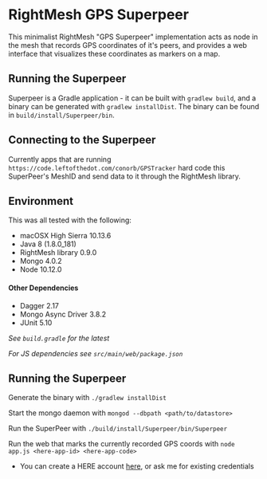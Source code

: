 # RightMesh GPS Superpeer

This minimalist RightMesh "GPS Superpeer" implementation acts as node in the mesh that records GPS coordinates of it's peers, and provides a web interface that visualizes these coordinates as markers on a map.

## Running the Superpeer

Superpeer is a Gradle application - it can be built with `gradlew build`, and a binary can be generated with `gradlew installDist`. The binary can be found in `build/install/Superpeer/bin`.

## Connecting to the Superpeer

Currently apps that are running `https://code.leftofthedot.com/conorb/GPSTracker` hard code this SuperPeer's MeshID and send data to it through the RightMesh library.

## Environment

This was all tested with the following:
* macOSX High Sierra 10.13.6
* Java 8 (1.8.0_181)
* RightMesh library 0.9.0
* Mongo 4.0.2
* Node 10.12.0
    
#### Other Dependencies 
 - Dagger 2.17
 - Mongo Async Driver 3.8.2
 - JUnit 5.10

*See `build.gradle` for the latest*

*For JS dependencies see `src/main/web/package.json`*
 

## Running the Superpeer

Generate the binary with
`./gradlew installDist`

Start the mongo daemon with `mongod --dbpath <path/to/datastore>`

Run the SuperPeer with `./build/install/Superpeer/bin/Superpeer`

Run the web that marks the currently recorded GPS coords with `node app.js <here-app-id> <here-app-code>`
- You can create a HERE account [here](https://developer.here.com/plans?create=Freemium-Basic&keepState=true&step=account), or ask me for existing credentials


